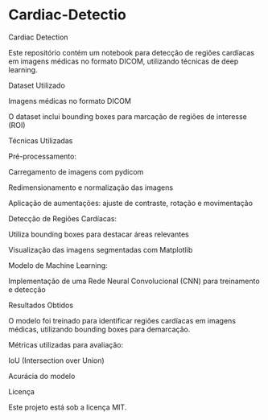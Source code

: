 # Cardiac-Detectio
Cardiac Detection

Este repositório contém um notebook para detecção de regiões cardíacas em imagens médicas no formato DICOM, utilizando técnicas de deep learning.

Dataset Utilizado

Imagens médicas no formato DICOM

O dataset inclui bounding boxes para marcação de regiões de interesse (ROI)

Técnicas Utilizadas

Pré-processamento:

Carregamento de imagens com pydicom

Redimensionamento e normalização das imagens

Aplicação de aumentações: ajuste de contraste, rotação e movimentação

Detecção de Regiões Cardíacas:

Utiliza bounding boxes para destacar áreas relevantes

Visualização das imagens segmentadas com Matplotlib

Modelo de Machine Learning:

Implementação de uma Rede Neural Convolucional (CNN) para treinamento e detecção

Resultados Obtidos

O modelo foi treinado para identificar regiões cardíacas em imagens médicas, utilizando bounding boxes para demarcação.

Métricas utilizadas para avaliação:

IoU (Intersection over Union)

Acurácia do modelo

Licença

Este projeto está sob a licença MIT.

